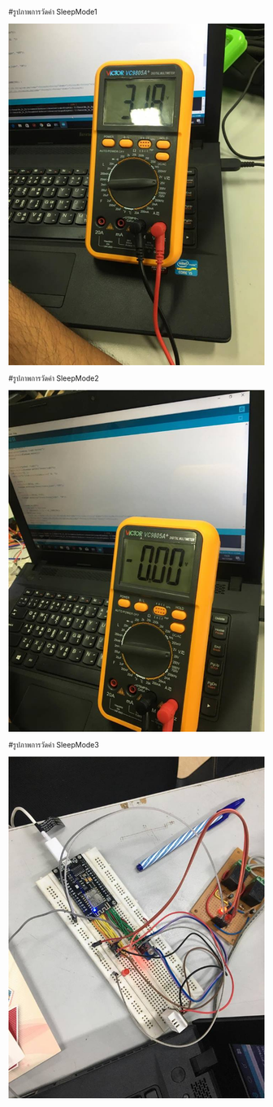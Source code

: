 #รูปภาพการวัดค่า SleepMode1

![alt text](https://github.com/Tigerkittipop/Modifyproject/blob/master/Sleep%20Mode1.jpg)


#รูปภาพการวัดค่า SleepMode2

![alt text](https://github.com/Tigerkittipop/Modifyproject/blob/master/Sleep%20Mode2.jpg)


#รูปภาพการวัดค่า SleepMode3

![alt text](https://github.com/Tigerkittipop/Modifyproject/blob/master/Sleep%20Mode3.jpg)

